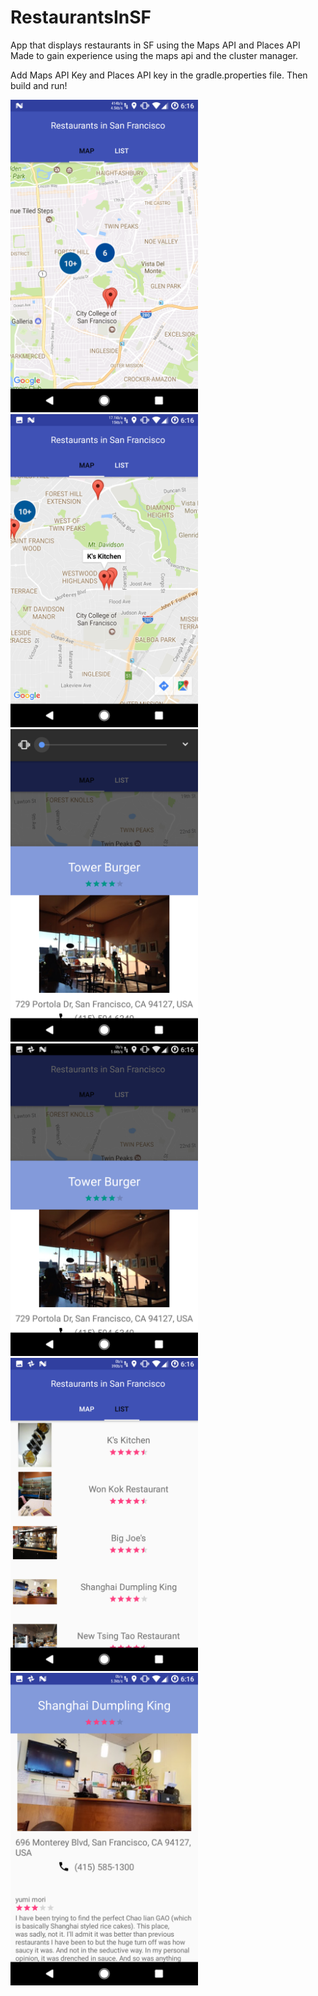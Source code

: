 # RestaurantsInSF
App that displays restaurants in SF using the Maps API and Places API
Made to gain experience using the maps api and the cluster manager. 

Add Maps API Key and Places API key in the gradle.properties file.
Then build and run!


 <img src="/screenshots/Screenshot_20170128-181605.png" alt="image" width="300">
 <img src="/screenshots/Screenshot_20170128-181613.png" alt="image" width="300">
 <img src="/screenshots/Screenshot_20170128-181630.png" alt="image" width="300">
 <img src="/screenshots/Screenshot_20170128-181634.png" alt="image" width="300">
 <img src="/screenshots/Screenshot_20170128-181643.png" alt="image" width="300">
 <img src="/screenshots/Screenshot_20170128-181653.png" alt="image" width="300">

